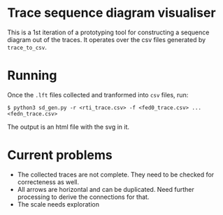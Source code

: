 # Trace sequence diagram visualiser

This is a 1st iteration of a prototyping tool for constructing a sequence diagram
out of the traces.
It operates over the csv files generated by `trace_to_csv`.

# Running

Once the `.lft` files collected and tranformed into `csv` files, run:
```
$ python3 sd_gen.py -r <rti_trace.csv> -f <fed0_trace.csv> ... <fedn_trace.csv>
```

The output is an html file with the svg in it.

# Current problems

- The collected traces are not complete. They need to be checked for correcteness as well.
- All arrows are horizontal and can be duplicated. Need further processing to derive the connections
for that.
- The scale needs exploration
